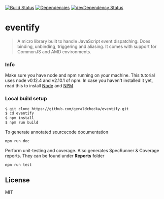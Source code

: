 [![Build Status](https://travis-ci.org/geraldchecka/eventify.svg?branch=master)](https://travis-ci.org/geraldchecka/eventify) [![Dependencies](https://david-dm.org/geraldchecka/eventify.png?theme=shields.io)](https://david-dm.org/geraldchecka/eventify) [![devDependency Status](https://david-dm.org/geraldchecka/eventify/dev-status.svg)](https://david-dm.org/geraldchecka/eventify#info=devDependencies)


# eventify

> A micro library built to handle JavaScript event dispatching.
> Does binding, unbinding, triggering and aliasing.
> It comes with support for CommonJS and AMD environments.

### Info
Make sure you have node and npm running on your machine. This tutorial uses node v0.12.4 and v2.10.1 of npm. In case you haven't installed it yet, read this to install <a href="https://github.com/joyent/node/wiki/Installation">Node<a/> and <a href="http://blog.npmjs.org/post/85484771375/how-to-install-npm">NPM<a/>

### Local build setup
```sh
$ git clone https://github.com/geraldchecka/eventify.git
$ cd eventify
$ npm install
$ npm run build
```

To generate annotated sourcecode documentation
```sh
npm run doc
```

Perform unit-testing and coverage. Also generates SpecRunner & Coverage reports. They can be found under **Reports** folder
```sh
npm run test
```

License
----
MIT